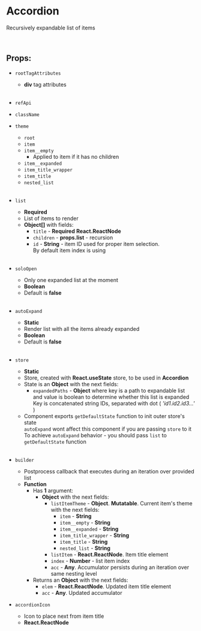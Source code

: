 # Accordion

Recursively expandable list of items<br />

<br />

## Props:

- `rootTagAttributes`
    - **div** tag attributes<br /><br />

- `refApi`

- `className`

- `theme`
    - `root`
    - `item`
    - `item__empty`
        - Applied to item if it has no children
    - `item__expanded`
    - `item_title_wrapper`
    - `item_title`
    - `nested_list`<br /><br />

- `list`
    - **Required**
    - List of items to render
    - **Object[]** with fields:
        - `title` - **Required** **React.ReactNode**
        - `children` - **props.list** - recursion
        - `id` - **String** - item ID used for proper item selection.<br />
            By default item index is using<br /><br />

- `soloOpen`
    - Only one expanded list at the moment
    - **Boolean**
    - Default is **false**<br /><br />

- `autoExpand`
    - **Static**
    - Render list with all the items already expanded
    - **Boolean**
    - Default is **false**<br /><br />

- `store`
    - **Static**
    - Store, created with **React.useState** store, to be used in **Accordion**
    - State is an **Object** with the next fields:
        - `expandedPaths` - **Object** where key is a path to expandable list and value is boolean to determine whether this list is expanded<br />
            Key is concatenated string IDs, separated with dot ( *'id1.id2.id3...'* )
    - Component exports `getDefaultState` function to init outer store's state<br />
        `autoExpand` wont affect this component if you are passing `store` to it<br />
        To achieve `autoExpand` behavior - you should pass `list` to `getDefaultState` function<br /><br />

- `builder`
    - Postprocess callback that executes during an iteration over provided list
    - **Function**
        - Has **1** argument:
            - **Object** with the next fields:
                - `listItemTheme` - **Object**. **Mutatable**. Current item's theme with the next fields:
                    - `item` - **String**
                    - `item__empty` - **String**
                    - `item__expanded` - **String**
                    - `item_title_wrapper` - **String**
                    - `item_title` - **String**
                    - `nested_list` - **String**
                - `listItem` - **React.ReactNode**. Item title element
                - `index` - **Number** - list item index
                - `acc` - **Any**. Accumulator persists during an iteration over same nesting level
        - Returns an **Object** with the next fields:
            - `elem` - **React.ReactNode**. Updated item title element
            - `acc` - **Any**. Updated accumulator

- `accordionIcon`
    - Icon to place next from item title
    - **React.ReactNode**